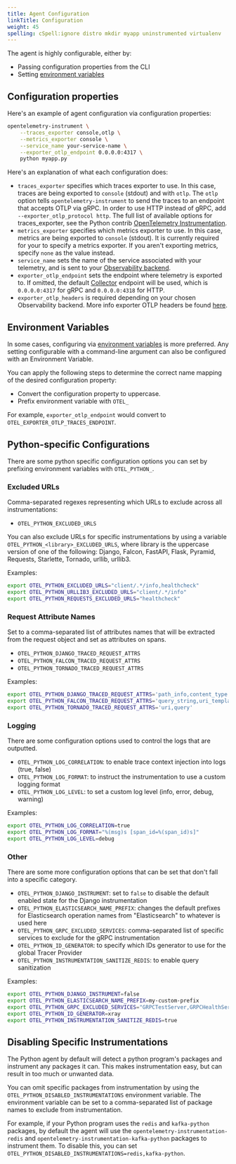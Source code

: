 ```yaml
---
title: Agent Configuration
linkTitle: Configuration
weight: 45
spelling: cSpell:ignore distro mkdir myapp uninstrumented virtualenv
---
```


The agent is highly configurable, either by:

- Passing configuration properties from the CLI
- Setting
  [environment variables](/docs/reference/specification/sdk-environment-variables/)

## Configuration properties

Here's an example of agent configuration via configuration properties:

```sh
opentelemetry-instrument \
    --traces_exporter console,otlp \
    --metrics_exporter console \
    --service_name your-service-name \
    --exporter_otlp_endpoint 0.0.0.0:4317 \
    python myapp.py
```

Here's an explanation of what each configuration does:

- `traces_exporter` specifies which traces exporter to use. In this case, traces
  are being exported to `console` (stdout) and with `otlp`. The `otlp` option
  tells `opentelemetry-instrument` to send the traces to an endpoint that
  accepts OTLP via gRPC. In order to use HTTP instead of gRPC, add
  `--exporter_otlp_protocol http`. The full list of available options for
  traces_exporter, see the Python contrib
  [OpenTelemetry Instrumentation](https://github.com/open-telemetry/opentelemetry-python-contrib/tree/main/opentelemetry-instrumentation).
- `metrics_exporter` specifies which metrics exporter to use. In this case,
  metrics are being exported to `console` (stdout). It is currently required for
  your to specify a metrics exporter. If you aren't exporting metrics, specify
  `none` as the value instead.
- `service_name` sets the name of the service associated with your telemetry,
  and is sent to your [Observability backend](/ecosystem/vendors/).
- `exporter_otlp_endpoint` sets the endpoint where telemetry is exported to. If
  omitted, the default [Collector](/docs/collector/) endpoint will be used,
  which is `0.0.0.0:4317` for gRPC and `0.0.0.0:4318` for HTTP.
- `exporter_otlp_headers` is required depending on your chosen Observability
  backend. More info exporter OTLP headers be found
  [here](/docs/concepts/sdk-configuration/otlp-exporter-configuration/#otel_exporter_otlp_headers).

## Environment Variables

In some cases, configuring via
[environment variables](/docs/concepts/sdk-configuration/) is more preferred.
Any setting configurable with a command-line argument can also be configured
with an Environment Variable.

You can apply the following steps to determine the correct name mapping of the
desired configuration property:

- Convert the configuration property to uppercase.
- Prefix environment variable with `OTEL_`

For example, `exporter_otlp_endpoint` would convert to
`OTEL_EXPORTER_OTLP_TRACES_ENDPOINT`.

## Python-specific Configurations

There are some python specific configuration options you can set by prefixing
environment variables with `OTEL_PYTHON_`.

### Excluded URLs

Comma-separated regexes representing which URLs to exclude across all
instrumentations:

- `OTEL_PYTHON_EXCLUDED_URLS`

You can also exclude URLs for specific instrumentations by using a variable
`OTEL_PYTHON_<library>_EXCLUDED_URLS`, where library is the uppercase version of
one of the following: Django, Falcon, FastAPI, Flask, Pyramid, Requests,
Starlette, Tornado, urllib, urllib3.

Examples:

```sh
export OTEL_PYTHON_EXCLUDED_URLS="client/.*/info,healthcheck"
export OTEL_PYTHON_URLLIB3_EXCLUDED_URLS="client/.*/info"
export OTEL_PYTHON_REQUESTS_EXCLUDED_URLS="healthcheck"
```

### Request Attribute Names

Set to a comma-separated list of attributes names that will be extracted from
the request object and set as attributes on spans.

- `OTEL_PYTHON_DJANGO_TRACED_REQUEST_ATTRS`
- `OTEL_PYTHON_FALCON_TRACED_REQUEST_ATTRS`
- `OTEL_PYTHON_TORNADO_TRACED_REQUEST_ATTRS`

Examples:

```sh
export OTEL_PYTHON_DJANGO_TRACED_REQUEST_ATTRS='path_info,content_type'
export OTEL_PYTHON_FALCON_TRACED_REQUEST_ATTRS='query_string,uri_template'
export OTEL_PYTHON_TORNADO_TRACED_REQUEST_ATTRS='uri,query'
```

### Logging

There are some configuration options used to control the logs that are
outputted.

- `OTEL_PYTHON_LOG_CORRELATION`: to enable trace context injection into logs
  (true, false)
- `OTEL_PYTHON_LOG_FORMAT`: to instruct the instrumentation to use a custom
  logging format
- `OTEL_PYTHON_LOG_LEVEL`: to set a custom log level (info, error, debug,
  warning)

Examples:

```sh
export OTEL_PYTHON_LOG_CORRELATION=true
export OTEL_PYTHON_LOG_FORMAT="%(msg)s [span_id=%(span_id)s]"
export OTEL_PYTHON_LOG_LEVEL=debug
```

### Other

There are some more configuration options that can be set that don't fall into a
specific category.

- `OTEL_PYTHON_DJANGO_INSTRUMENT`: set to `false` to disable the default enabled
  state for the Django instrumentation
- `OTEL_PYTHON_ELASTICSEARCH_NAME_PREFIX`: changes the default prefixes for
  Elasticsearch operation names from "Elasticsearch" to whatever is used here
- `OTEL_PYTHON_GRPC_EXCLUDED_SERVICES`: comma-separated list of specific
  services to exclude for the gRPC instrumentation
- `OTEL_PYTHON_ID_GENERATOR`: to specify which IDs generator to use for the
  global Tracer Provider
- `OTEL_PYTHON_INSTRUMENTATION_SANITIZE_REDIS`: to enable query sanitization

Examples:

```sh
export OTEL_PYTHON_DJANGO_INSTRUMENT=false
export OTEL_PYTHON_ELASTICSEARCH_NAME_PREFIX=my-custom-prefix
export OTEL_PYTHON_GRPC_EXCLUDED_SERVICES="GRPCTestServer,GRPCHealthServer"
export OTEL_PYTHON_ID_GENERATOR=xray
export OTEL_PYTHON_INSTRUMENTATION_SANITIZE_REDIS=true
```

## Disabling Specific Instrumentations

The Python agent by default will detect a python program's packages and
instrument any packages it can. This makes instrumentation easy, but can result
in too much or unwanted data.

You can omit specific packages from instrumentation by using the
`OTEL_PYTHON_DISABLED_INSTRUMENTATIONS` environment variable. The environment
variable can be set to a comma-separated list of package names to exclude from
instrumentation.

For example, if your Python program uses the `redis` and `kafka-python`
packages, by default the agent will use the
`opentelemetry-instrumentation-redis` and
`opentelemetry-instrumentation-kafka-python` packages to instrument them. To
disable this, you can set
`OTEL_PYTHON_DISABLED_INSTRUMENTATIONS=redis,kafka-python`.
